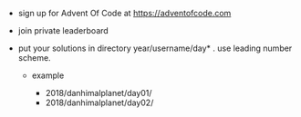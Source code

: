 * sign up for Advent Of Code at https://adventofcode.com

* join private leaderboard
 
* put your solutions in directory year/username/day*  .  use leading number scheme.

  * example

    * 2018/danhimalplanet/day01/
    * 2018/danhimalplanet/day02/
